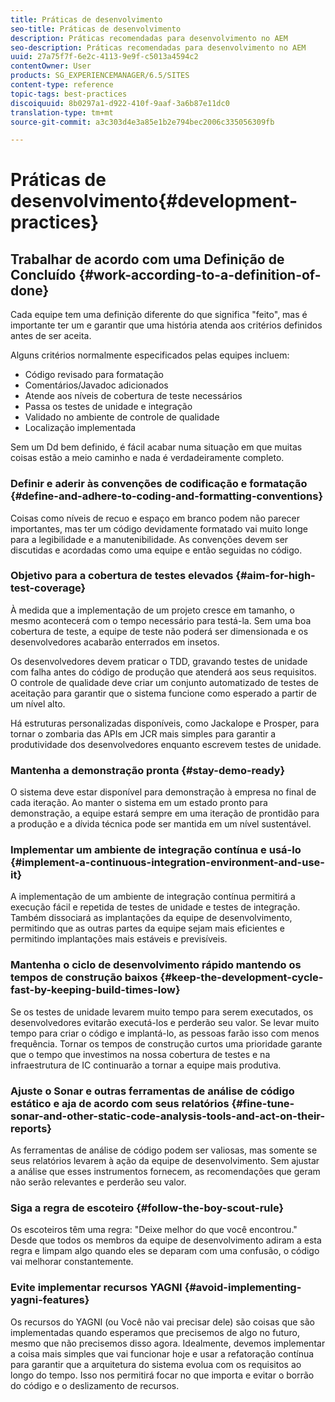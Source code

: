 ```yaml
---
title: Práticas de desenvolvimento
seo-title: Práticas de desenvolvimento
description: Práticas recomendadas para desenvolvimento no AEM
seo-description: Práticas recomendadas para desenvolvimento no AEM
uuid: 27a75f7f-6e2c-4113-9e9f-c5013a4594c2
contentOwner: User
products: SG_EXPERIENCEMANAGER/6.5/SITES
content-type: reference
topic-tags: best-practices
discoiquuid: 8b0297a1-d922-410f-9aaf-3a6b87e11dc0
translation-type: tm+mt
source-git-commit: a3c303d4e3a85e1b2e794bec2006c335056309fb

---
```



# Práticas de desenvolvimento{#development-practices}

## Trabalhar de acordo com uma Definição de Concluído {#work-according-to-a-definition-of-done}

Cada equipe tem uma definição diferente do que significa &quot;feito&quot;, mas é importante ter um e garantir que uma história atenda aos critérios definidos antes de ser aceita.

Alguns critérios normalmente especificados pelas equipes incluem:

* Código revisado para formatação
* Comentários/Javadoc adicionados
* Atende aos níveis de cobertura de teste necessários
* Passa os testes de unidade e integração
* Validado no ambiente de controle de qualidade
* Localização implementada

Sem um Dd bem definido, é fácil acabar numa situação em que muitas coisas estão a meio caminho e nada é verdadeiramente completo.

### Definir e aderir às convenções de codificação e formatação {#define-and-adhere-to-coding-and-formatting-conventions}

Coisas como níveis de recuo e espaço em branco podem não parecer importantes, mas ter um código devidamente formatado vai muito longe para a legibilidade e a manutenibilidade. As convenções devem ser discutidas e acordadas como uma equipe e então seguidas no código.

### Objetivo para a cobertura de testes elevados {#aim-for-high-test-coverage}

À medida que a implementação de um projeto cresce em tamanho, o mesmo acontecerá com o tempo necessário para testá-la. Sem uma boa cobertura de teste, a equipe de teste não poderá ser dimensionada e os desenvolvedores acabarão enterrados em insetos.

Os desenvolvedores devem praticar o TDD, gravando testes de unidade com falha antes do código de produção que atenderá aos seus requisitos. O controle de qualidade deve criar um conjunto automatizado de testes de aceitação para garantir que o sistema funcione como esperado a partir de um nível alto.

Há estruturas personalizadas disponíveis, como Jackalope e Prosper, para tornar o zombaria das APIs em JCR mais simples para garantir a produtividade dos desenvolvedores enquanto escrevem testes de unidade.

### Mantenha a demonstração pronta {#stay-demo-ready}

O sistema deve estar disponível para demonstração à empresa no final de cada iteração. Ao manter o sistema em um estado pronto para demonstração, a equipe estará sempre em uma iteração de prontidão para a produção e a dívida técnica pode ser mantida em um nível sustentável.

### Implementar um ambiente de integração contínua e usá-lo {#implement-a-continuous-integration-environment-and-use-it}

A implementação de um ambiente de integração contínua permitirá a execução fácil e repetida de testes de unidade e testes de integração. Também dissociará as implantações da equipe de desenvolvimento, permitindo que as outras partes da equipe sejam mais eficientes e permitindo implantações mais estáveis e previsíveis.

### Mantenha o ciclo de desenvolvimento rápido mantendo os tempos de construção baixos {#keep-the-development-cycle-fast-by-keeping-build-times-low}

Se os testes de unidade levarem muito tempo para serem executados, os desenvolvedores evitarão executá-los e perderão seu valor. Se levar muito tempo para criar o código e implantá-lo, as pessoas farão isso com menos frequência. Tornar os tempos de construção curtos uma prioridade garante que o tempo que investimos na nossa cobertura de testes e na infraestrutura de IC continuarão a tornar a equipe mais produtiva.

### Ajuste o Sonar e outras ferramentas de análise de código estático e aja de acordo com seus relatórios {#fine-tune-sonar-and-other-static-code-analysis-tools-and-act-on-their-reports}

As ferramentas de análise de código podem ser valiosas, mas somente se seus relatórios levarem à ação da equipe de desenvolvimento. Sem ajustar a análise que esses instrumentos fornecem, as recomendações que geram não serão relevantes e perderão seu valor.

### Siga a regra de escoteiro {#follow-the-boy-scout-rule}

Os escoteiros têm uma regra: &quot;Deixe melhor do que você encontrou.&quot; Desde que todos os membros da equipe de desenvolvimento adiram a esta regra e limpam algo quando eles se deparam com uma confusão, o código vai melhorar constantemente.

### Evite implementar recursos YAGNI {#avoid-implementing-yagni-features}

Os recursos do YAGNI (ou Você não vai precisar dele) são coisas que são implementadas quando esperamos que precisemos de algo no futuro, mesmo que não precisemos disso agora. Idealmente, devemos implementar a coisa mais simples que vai funcionar hoje e usar a refatoração contínua para garantir que a arquitetura do sistema evolua com os requisitos ao longo do tempo. Isso nos permitirá focar no que importa e evitar o borrão do código e o deslizamento de recursos.
